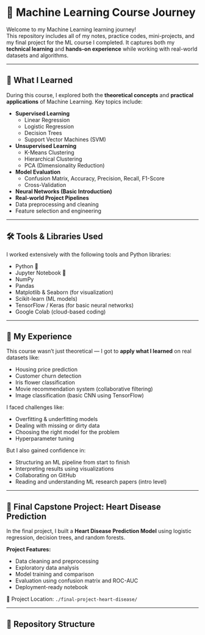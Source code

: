 
# 🤖 Machine Learning Course Journey

Welcome to my Machine Learning learning journey!  
This repository includes all of my notes, practice codes, mini-projects, and my final project for the ML course I completed. It captures both my **technical learning** and **hands-on experience** while working with real-world datasets and algorithms.

---

## 🧠 What I Learned

During this course, I explored both the **theoretical concepts** and **practical applications** of Machine Learning. Key topics include:

- **Supervised Learning**
  - Linear Regression
  - Logistic Regression
  - Decision Trees
  - Support Vector Machines (SVM)
- **Unsupervised Learning**
  - K-Means Clustering
  - Hierarchical Clustering
  - PCA (Dimensionality Reduction)
- **Model Evaluation**
  - Confusion Matrix, Accuracy, Precision, Recall, F1-Score
  - Cross-Validation
- **Neural Networks (Basic Introduction)**
- **Real-world Project Pipelines**
- Data preprocessing and cleaning
- Feature selection and engineering

---

## 🛠️ Tools & Libraries Used

I worked extensively with the following tools and Python libraries:

- Python 🐍
- Jupyter Notebook 📓
- NumPy
- Pandas
- Matplotlib & Seaborn (for visualization)
- Scikit-learn (ML models)
- TensorFlow / Keras (for basic neural networks)
- Google Colab (cloud-based coding)

---

## 🧪 My Experience

This course wasn’t just theoretical — I got to **apply what I learned** on real datasets like:

- Housing price prediction
- Customer churn detection
- Iris flower classification
- Movie recommendation system (collaborative filtering)
- Image classification (basic CNN using TensorFlow)

I faced challenges like:

- Overfitting & underfitting models
- Dealing with missing or dirty data
- Choosing the right model for the problem
- Hyperparameter tuning

But I also gained confidence in:

- Structuring an ML pipeline from start to finish
- Interpreting results using visualizations
- Collaborating on GitHub
- Reading and understanding ML research papers (intro level)

---

## 🚀 Final Capstone Project: Heart Disease Prediction

In the final project, I built a **Heart Disease Prediction Model** using logistic regression, decision trees, and random forests.

**Project Features:**
- Data cleaning and preprocessing
- Exploratory data analysis
- Model training and comparison
- Evaluation using confusion matrix and ROC-AUC
- Deployment-ready notebook

📁 Project Location: `./final-project-heart-disease/`

---

## 📂 Repository Structure

